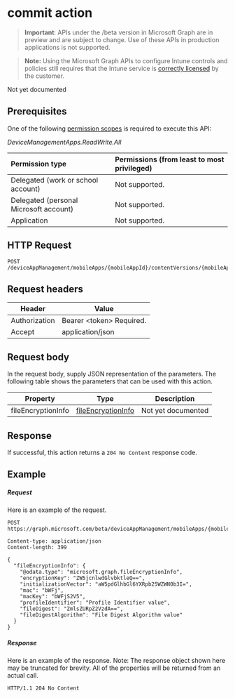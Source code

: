 ﻿# commit action

> **Important**: APIs under the /beta version in Microsoft Graph are in preview and are subject to change. Use of these APIs in production applications is not supported.

> **Note:** Using the Microsoft Graph APIs to configure Intune controls and policies still requires that the Intune service is [correctly licensed](https://go.microsoft.com/fwlink/?linkid=839381) by the customer.

Not yet documented
## Prerequisites
One of the following [permission scopes](https://developer.microsoft.com/en-us/graph/docs/authorization/permission_scopes) is required to execute this API:

*DeviceManagementApps.ReadWrite.All*

|Permission type      | Permissions (from least to most privileged)              | 
|:--------------------|:---------------------------------------------------------| 
|Delegated (work or school account) | Not supported.    | 
|Delegated (personal Microsoft account) | Not supported.    | 
|Application | Not supported. | 

## HTTP Request
<!-- {
  "blockType": "ignored"
}
-->
```http
POST /deviceAppManagement/mobileApps/{mobileAppId}/contentVersions/{mobileAppContentId}/files/{mobileAppContentFileId}commit
```

## Request headers
|Header|Value|
|---|---|
|Authorization|Bearer &lt;token&gt; Required.|
|Accept|application/json|

## Request body
In the request body, supply JSON representation of the parameters.
The following table shows the parameters that can be used with this action.

|Property|Type|Description|
|---|---|---|
|fileEncryptionInfo|[fileEncryptionInfo](../resources/intune_apps_fileencryptioninfo.md)|Not yet documented|

## Response

If successful, this action returns a `204 No Content` response code.

## Example

##### Request

Here is an example of the request.
```http
POST https://graph.microsoft.com/beta/deviceAppManagement/mobileApps/{mobileAppId}/contentVersions/{mobileAppContentId}/files/{mobileAppContentFileId}commit

Content-type: application/json
Content-length: 399

{
  "fileEncryptionInfo": {
    "@odata.type": "microsoft.graph.fileEncryptionInfo",
    "encryptionKey": "ZW5jcnlwdGlvbktleQ==",
    "initializationVector": "aW5pdGlhbGl6YXRpb25WZWN0b3I=",
    "mac": "bWFj",
    "macKey": "bWFjS2V5",
    "profileIdentifier": "Profile Identifier value",
    "fileDigest": "ZmlsZURpZ2VzdA==",
    "fileDigestAlgorithm": "File Digest Algorithm value"
  }
}
```

##### Response

Here is an example of the response. Note: The response object shown here may be truncated for brevity. All of the properties will be returned from an actual call.
```http
HTTP/1.1 204 No Content
```




